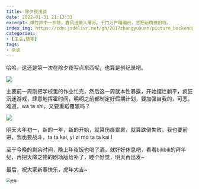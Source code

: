```yaml
---
title: 除夕夜浅谈
date: 2022-01-31 21:13:33
excerpt: 爆竹声中一岁除，春风送暖入屠苏。千门万户曈曈日，总把新桃换旧符。
index_img: https://cdn.jsdelivr.net/gh/2017zhangyuxuan/picture_backend@master//hexo_img/tigeryear.jpeg
categories: 
- [生活,随笔]
tags: 
- 杂谈
---
```


哈哈，这还是第一次在除夕夜写点东西呢，也算是创纪录吧。

![](https://cdn.jsdelivr.net/gh/2017zhangyuxuan/picture_backend@master//img/202201312130421.jpeg)

主要前一周刚把学校里的作业忙完，然后这一周就本性暴露，开始摆烂躺平，疯狂沉迷游戏，肆意地挥霍时间，明明之前都制定好假期计划，要加强自我的，可恶，难道，wa ta shi，又要重蹈覆辙吗？

![](https://cdn.jsdelivr.net/gh/2017zhangyuxuan/picture_backend@master//img/202201312139874.jpeg)

明天大年初一，新的一年，新的开始，就算伤痕累累，就算跌倒失败，我也要前进，我也要战斗，ta ta kai, yi zi mo ta ta kai !

至于今晚的剩余时间，晚上年夜饭也喝了酒，就好好休息吧，看看bilibili的拜年纪，再把天降之物的剧场版给补了，睡个好觉，明天再出发~

最后，祝大家新春快乐，虎年大吉~

<img src="https://cdn.jsdelivr.net/gh/2017zhangyuxuan/picture_backend@master//img/202202010930000.jpeg" alt="虎年" style="zoom:67%;" />

